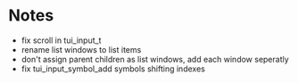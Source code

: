# Notes
- fix scroll in tui_input_t
- rename list windows to list items
- don't assign parent children as list windows, add each window seperatly
- fix tui_input_symbol_add symbols shifting indexes
